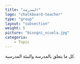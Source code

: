 ```yaml
---
title: "المدرسة"
logo: "chalkboard-teacher"
type: "group"
layout: "subsection"
weight: 5
picture: "bisogni_scuola.jpg"
categoria:
    - Topic
---
```


كل ما يتعلق بالمدرسة والبيئة المدرسية.
